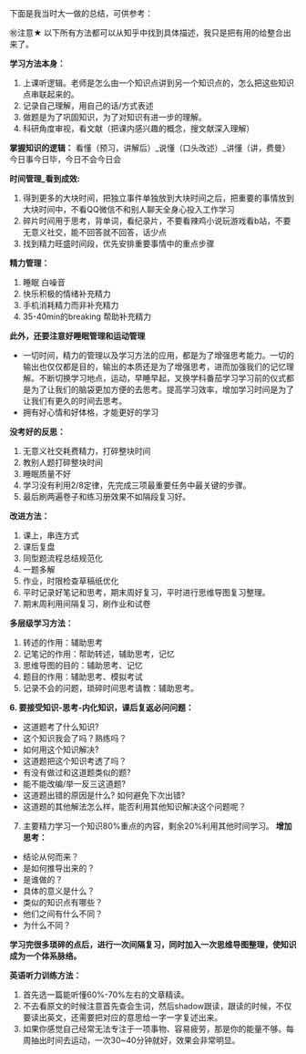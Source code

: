 下面是我当时大一做的总结，可供参考：

㊗注意★ 以下所有方法都可以从知乎中找到具体描述，我只是把有用的给整合出来了。

**学习方法本身：**
1. 上课听逻辑。老师是怎么由一个知识点讲到另一个知识点的，怎么把这些知识点串联起来的。
2. 记录自己理解，用自己的话/方式表述
3. 做题是为了巩固知识，为了对知识有进一步的理解。
4. 科研角度审视，看文献（把课内感兴趣的概念，搜文献深入理解）

**掌握知识的逻辑：**
看懂（预习，讲解后）_说懂（口头改述）_讲懂（讲，费曼）
今日事今日毕，今日不会今日会

**时间管理_看到成效:**
1. 得到更多的大块时间，把独立事件单独放到大块时间之后，把重要的事情放到大块时间中，不看QQ微信不和别人聊天全身心投入工作学习
2. 碎片时间用于思考，背单词，看纪录片，不要看辣鸡小说玩游戏看b站，不要无意义社交，能不回答就不回答，话少点
3. 找到精力旺盛时间段，优先安排重要事情中的重点步骤


**精力管理：**
1. 睡眠 白噪音
2. 快乐积极的情绪补充精力
3. 手机消耗精力而非补充精力
4. 35-40min的breaking 帮助补充精力

**此外，还要注意好睡眠管理和运动管理**
* 一切时间，精力的管理以及学习方法的应用，都是为了增强思考能力。一切的输出也仅仅都是目的，输出的本质还是为了增强思考，进而加强我们的记忆理解。不断切换学习地点，运动，早睡早起，叉换学科番茄学习学习前的仪式都是为了让我们的脑袋更加方便的去思考。提高学习效率，增加学习时间是为了让我们有更久的时间去思考。
* 拥有好心情和好体格，才能更好的学习

**没考好的反思：**
1. 无意义社交耗费精力，打碎整块时间
2. 教别人题打碎整块时间
3. 睡眠质量不好
4. 学习没有利用2/8定律，先完成三项最重要任务中最关键的步骤。
5. 最后刷两遍卷子和练习册效果不如隔段复习好。

**改进方法：**
1. 课上，串连方式
2. 课后复盘
3. 同型题流程总结规范化
4. 一题多解
5. 作业，时限检查草稿纸优化
6. 平时记录好笔记和思考，期末周好复习，平时进行思维导图复习整理。
7. 期末周利用间隔复习，刷作业和试卷

**多层级学习方法：**
1. 转述的作用：辅助思考
2. 记笔记的作用：帮助转述，辅助思考，记忆
3. 思维导图的目的：辅助思考、记忆
4. 题目的作用：辅助思考、模拟考试
5. 记录不会的问题，琐碎时间思考请教：辅助思考。

**6. 要接受知识-思考-内化知识，课后复返必问问题：**
* 这道题考了什么知识?
* 这个知识我会了吗？熟练吗？
* 如何用这个知识解决?
* 这道题把这个知识考透了吗？
* 有没有做过和这道题类似的题?
* 能不能改编/举一反三这道题?
* 这道题出错的原因是什么? 如何避免下次出错? 
* 这道题的其他解法怎么样，能否利用其他知识解决这个问题呢？

7. 主要精力学习一个知识80%重点的内容，剩余20%利用其他时间学习。
**增加思考：**
* 结论从何而来？
* 是如何推导出来的？
* 是谁做的？
* 具体的意义是什么？
* 类似的知识点有哪些？
* 他们之间有什么不同？
* 为什么不同？

**学习完很多琐碎的点后，进行一次间隔复习，同时加入一次思维导图整理，使知识成为一个体系脉络。**

**英语听力训练方法：**
1. 首先选一篇能听懂60%-70%左右的文章精读。
2. 不去看原文的时候注意首先查会生词，然后shadow跟读，跟读的时候，不仅要读出英文，还需要把对应的意思给一字一字复述出来。
3. 如果你感觉自己经常无法专注于一项事物、容易疲劳，那是你的能量不够。每周抽出时间去运动，一次30~40分钟就好，效果会非常明显。
